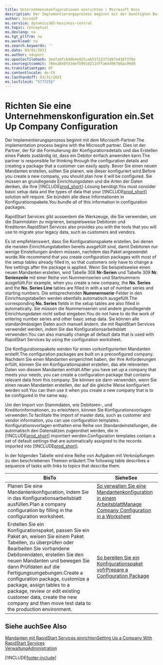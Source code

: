 ```yaml
---
title: Unternehmenskonfigurationen einrichten | Microsoft Docs
description: Der Implementierungsprozess beginnt mit der benötigten Business Central Lösung. Sie bündeln alle diese Informationen in Konfigurationspakete.
author: SorenGP
ms.service: dynamics365-business-central
ms.topic: conceptual
ms.devlang: na
ms.tgt_pltfrm: na
ms.workload: na
ms.search.keywords: ''
ms.date: 04/01/2021
ms.author: edupont
ms.openlocfilehash: 3eefa0fcb40b4e925ca653f223f2d97ed10f370e
ms.sourcegitcommit: 766e2840fd16efb901d211d7fa64d96766ac99d9
ms.translationtype: HT
ms.contentlocale: de-CH
ms.lasthandoff: 03/31/2021
ms.locfileid: "5777255"
---
```

# <a name="set-up-company-configuration"></a><span data-ttu-id="78ec8-104">Richten Sie eine Unternehmenskonfiguration ein.</span><span class="sxs-lookup"><span data-stu-id="78ec8-104">Set Up Company Configuration</span></span>
<span data-ttu-id="78ec8-105">Der Implementierungsprozess beginnt mit dem Microsoft-Partner.</span><span class="sxs-lookup"><span data-stu-id="78ec8-105">The implementation process begins with the Microsoft partner.</span></span> <span data-ttu-id="78ec8-106">Dies ist der Partner, der für die Formulierung der Konfigurationsdetails und das Erstellen eines Pakets zuständig ist, dass ein Debitor einfach anwenden kann.</span><span class="sxs-lookup"><span data-stu-id="78ec8-106">The partner is responsible for thinking through the configuration details and creating a package that a customer can easily apply.</span></span> <span data-ttu-id="78ec8-107">Bevor Sie einen neuen Mandanten erstellen, sollten Sie planen, wie dieser konfiguriert wird.</span><span class="sxs-lookup"><span data-stu-id="78ec8-107">Before you create a new company, you should plan how it will be configured.</span></span> <span data-ttu-id="78ec8-108">Sie müssen an grundlegende Einrichtungsdaten und die Arten der Daten denken, die Ihre [!INCLUDE[prod_short](includes/prod_short.md)]-Lösung benötigt.</span><span class="sxs-lookup"><span data-stu-id="78ec8-108">You must consider basic setup data and the types of data that your [!INCLUDE[prod_short](includes/prod_short.md)] solution will require.</span></span> <span data-ttu-id="78ec8-109">Sie bündeln alle diese Informationen in Konfigurationspakete.</span><span class="sxs-lookup"><span data-stu-id="78ec8-109">You bundle all of this information in configuration packages.</span></span>

<span data-ttu-id="78ec8-110">RapidStart Services gibt ausserdem die Werkzeuge, die Sie verwenden, um die Stammdaten zu migrieren, beispielsweise Debitoren und Kreditoren.</span><span class="sxs-lookup"><span data-stu-id="78ec8-110">RapidStart Services also provides you with the tools that you will use to migrate your legacy data, such as customers and vendors.</span></span>  

<span data-ttu-id="78ec8-111">Es ist empfehlenswert, dass Sie Konfigurationspakete erstellen, bei denen die meisten Einrichtungstabellen bereits ausgefüllt sind, damit Debitoren nur wenige Einstellungen ändern müssen, nachdem das Paket angewendet wurde.</span><span class="sxs-lookup"><span data-stu-id="78ec8-111">We recommend that you create configuration packages with most of the setup tables already filled in, so that customers only have to change a few settings after the package is applied.</span></span> <span data-ttu-id="78ec8-112">Wenn Sie beispielsweise einen neuen Mandanten erstellen, wird Tabelle 308 **Nr-Serien** und Tabelle 309 **Nr. Serienzeile**  mit einer Reihe von Nummernserien und Startnummern ausgefüllt.</span><span class="sxs-lookup"><span data-stu-id="78ec8-112">For example, when you create a new company, the **No. Series** and the **No. Series Line** tables are filled in with a set of number series and starting numbers.</span></span> <span data-ttu-id="78ec8-113">Die entsprechenden **Nummernserie**-Felder in den Einrichtungstabellen werden ebenfalls automatisch ausgefüllt.</span><span class="sxs-lookup"><span data-stu-id="78ec8-113">The corresponding **No. Series** fields in the setup tables are also filled in automatically.</span></span> <span data-ttu-id="78ec8-114">Sie müssen die Nummernserien und andere grundlegende Einrichtungsdaten nicht selbst eingeben.</span><span class="sxs-lookup"><span data-stu-id="78ec8-114">You do not have to do the work of entering number series and other basic setup data.</span></span> <span data-ttu-id="78ec8-115">Sie können alle standardmässigen Daten auch manuell ändern, die mit RapidStart Services verwendet werden, indem Sie das Konfigurationsarbeitsblatt verwenden.</span><span class="sxs-lookup"><span data-stu-id="78ec8-115">You can also manually change all default data that is used with RapidStart Services by using the configuration worksheet.</span></span>  

<span data-ttu-id="78ec8-116">Die Konfigurationspakete werden für einen vorkonfigurierten Mandanten erstellt.</span><span class="sxs-lookup"><span data-stu-id="78ec8-116">The configuration packages are built on a preconfigured company.</span></span> <span data-ttu-id="78ec8-117">Nachdem Sie einen Mandanten eingerichtet haben, der Ihre Anforderungen erfüllt, können Sie ein Konfigurationspaket erstellen, das alle relevanten Daten von diesem Mandanten enthält.</span><span class="sxs-lookup"><span data-stu-id="78ec8-117">After you have set up a company that meets your needs, you can create a configuration package that contains relevant data from this company.</span></span> <span data-ttu-id="78ec8-118">Sie können sie dann verwenden, wenn Sie einen neuen Mandanten erstellen, der auf die gleiche Weise konfiguriert werden soll.</span><span class="sxs-lookup"><span data-stu-id="78ec8-118">You can then use it when you create a new company that is to be configured in the same way.</span></span>  

<span data-ttu-id="78ec8-119">Um den Import von Stammdaten, wie Debitoren-, und Kreditorinformationen, zu erleichtern, können Sie Konfigurationsvorlagen verwenden.</span><span class="sxs-lookup"><span data-stu-id="78ec8-119">To facilitate the import of master data, such as customer and vendor information, you can use configuration templates.</span></span> <span data-ttu-id="78ec8-120">Konfigurationsvorlagen enthalten eine Reihe von Standardeinstellungen, die automatisch den Datensätzen zugeordnet werden, die in [!INCLUDE[prod_short](includes/prod_short.md)] importiert werden.</span><span class="sxs-lookup"><span data-stu-id="78ec8-120">Configuration templates contain a set of default settings that are automatically assigned to the records imported into [!INCLUDE[prod_short](includes/prod_short.md)].</span></span>

<span data-ttu-id="78ec8-121">In der folgenden Tabelle wird eine Reihe von Aufgaben mit Verknüpfungen zu den beschriebenen Themen erläutert.</span><span class="sxs-lookup"><span data-stu-id="78ec8-121">The following table describes a sequence of tasks with links to topics that describe them.</span></span>

|<span data-ttu-id="78ec8-122">**Bis**</span><span class="sxs-lookup"><span data-stu-id="78ec8-122">**To**</span></span>|<span data-ttu-id="78ec8-123">**Siehe**</span><span class="sxs-lookup"><span data-stu-id="78ec8-123">**See**</span></span>|  
|------------|-------------|  
|<span data-ttu-id="78ec8-124">Planen Sie eine Mandantenkonfiguration, indem Sie in das Konfigurationsarbeitsblatt ausfüllen.</span><span class="sxs-lookup"><span data-stu-id="78ec8-124">Plan a company configuration by filling in the configuration worksheet.</span></span>|[<span data-ttu-id="78ec8-125">So verwalten Sie eine Mandantenkonfiguration in einem Arbeitsblatt</span><span class="sxs-lookup"><span data-stu-id="78ec8-125">Manage Company Configuration in a Worksheet</span></span>](admin-how-to-manage-company-configuration-in-a-worksheet.md)|  
|<span data-ttu-id="78ec8-126">Erstellen Sie ein Konfigurationspaket, passen Sie ein Paket an, weisen Sie einem Paket Tabellen, zu überprüfen oder Bearbeiten Sie vorhandene Debitorendaten, erstellen Sie den neuen Mandanten und bewegen Sie dann Prüfdaten auf die Fertigungsumgebungen.</span><span class="sxs-lookup"><span data-stu-id="78ec8-126">Create a configuration package, customize a package, assign tables to a package, review or edit existing customer data, create the new company and then move test data to the production environment.</span></span>|[<span data-ttu-id="78ec8-127">So bereiten Sie ein Konfigurationspaket vofr</span><span class="sxs-lookup"><span data-stu-id="78ec8-127">Prepare a Configuration Package</span></span>](admin-how-to-prepare-a-configuration-package.md)| 

## <a name="see-also"></a><span data-ttu-id="78ec8-128">Siehe auch</span><span class="sxs-lookup"><span data-stu-id="78ec8-128">See Also</span></span>  
[<span data-ttu-id="78ec8-129">Mandanten mit RapidStart Services einrichten</span><span class="sxs-lookup"><span data-stu-id="78ec8-129">Setting Up a Company With RapidStart Services</span></span>](admin-set-up-a-company-with-rapidstart.md)  
[<span data-ttu-id="78ec8-130">Verwaltung</span><span class="sxs-lookup"><span data-stu-id="78ec8-130">Administration</span></span>](admin-setup-and-administration.md)


[!INCLUDE[footer-include](includes/footer-banner.md)]